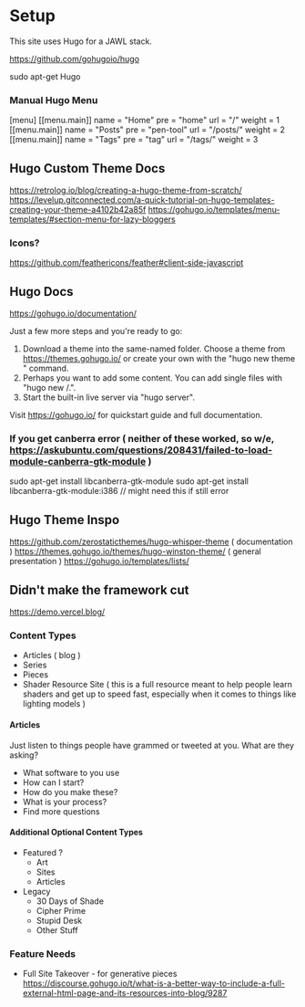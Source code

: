 # Setup
This site uses Hugo for a JAWL stack.

https://github.com/gohugoio/hugo

sudo apt-get Hugo

### Manual Hugo Menu
[menu]
  [[menu.main]]
    name = "Home"
    pre = "home"
    url = "/"
    weight = 1
  [[menu.main]]
    name = "Posts"
    pre = "pen-tool"
    url = "/posts/"
    weight = 2
  [[menu.main]]
    name = "Tags"
    pre = "tag"
    url = "/tags/"
    weight = 3

## Hugo Custom Theme Docs
https://retrolog.io/blog/creating-a-hugo-theme-from-scratch/
https://levelup.gitconnected.com/a-quick-tutorial-on-hugo-templates-creating-your-theme-a4102b42a85f
https://gohugo.io/templates/menu-templates/#section-menu-for-lazy-bloggers

### Icons?
https://github.com/feathericons/feather#client-side-javascript

## Hugo Docs
https://gohugo.io/documentation/

Just a few more steps and you're ready to go:

1. Download a theme into the same-named folder.
   Choose a theme from https://themes.gohugo.io/ or
   create your own with the "hugo new theme <THEMENAME>" command.
2. Perhaps you want to add some content. You can add single files
   with "hugo new <SECTIONNAME>/<FILENAME>.<FORMAT>".
3. Start the built-in live server via "hugo server".

Visit https://gohugo.io/ for quickstart guide and full documentation.

### If you get canberra error ( neither of these worked, so w/e, https://askubuntu.com/questions/208431/failed-to-load-module-canberra-gtk-module )
sudo apt-get install libcanberra-gtk-module
sudo apt-get install libcanberra-gtk-module:i386        // might need this if still error

## Hugo Theme Inspo
https://github.com/zerostaticthemes/hugo-whisper-theme      ( documentation )
https://themes.gohugo.io/themes/hugo-winston-theme/         ( general presentation )
https://gohugo.io/templates/lists/

## Didn't make the framework cut
https://demo.vercel.blog/

### Content Types
* Articles ( blog )
* Series
* Pieces
* Shader Resource Site ( this is a full resource meant to help people learn shaders and get up to speed fast, especially when it comes to things like lighting models )

#### Articles
Just listen to things people have grammed or tweeted at you. What are they asking?
- What software to you use
- How can I start?
- How do you make these?
- What is your process?
- Find more questions

#### Additional Optional Content Types
* Featured ?
    - Art
    - Sites
    - Articles
* Legacy
    - 30 Days of Shade
    - Cipher Prime
    - Stupid Desk
    - Other Stuff

### Feature Needs

* Full Site Takeover - for generative pieces
https://discourse.gohugo.io/t/what-is-a-better-way-to-include-a-full-external-html-page-and-its-resources-into-blog/9287

